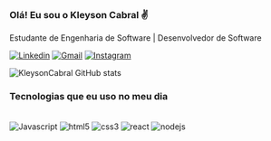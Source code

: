 ### Olá! Eu sou o Kleyson Cabral ✌️


Estudante de Engenharia de Software | Desenvolvedor de Software


[![Linkedin](https://img.shields.io/badge/LinkedIn-0077B5?style=for-the-badge&logo=linkedin&logoColor=white/)](https://www.linkedin.com/in/kleysoncabral/)
[![Gmail](	https://img.shields.io/badge/Gmail-D14836?style=for-the-badge&logo=gmail&logoColor=white)](https://mail.google.com/mail/u/0/#inbox/)
[![Instagram](https://img.shields.io/badge/Instagram-E4405F?style=for-the-badge&logo=instagram&logoColor=white)](https://www.instagram.com/kleysoncabral/)

![KleysonCabral GitHub stats](https://github-readme-stats.vercel.app/api?username=KleysonCabral&show_icons=true&theme=dark)

### Tecnologias que eu uso no meu dia

<div style="display: inline_block"></br>
    <img align="center" alt="Javascript" src="https://img.shields.io/badge/JavaScript-F7DF1E?style=for-the-badge&logo=javascript&logoColor=black"/>
    <img align="center" alt="html5" src="https://img.shields.io/badge/HTML5-E34F26?style=for-the-badge&logo=html5&logoColor=white"/>
    <img align="center" alt="css3" src="https://img.shields.io/badge/CSS3-1572B6?style=for-the-badge&logo=css3&logoColor=white"/>
    <img align="center" alt="react" src="https://img.shields.io/badge/React-20232A?style=for-the-badge&logo=react&logoColor=61DAFB"/>   
    <img align="center" alt="nodejs" src="https://img.shields.io/badge/Node.js-43853D?style=for-the-badge&logo=node.js&logoColor=white">  
</div></br>

